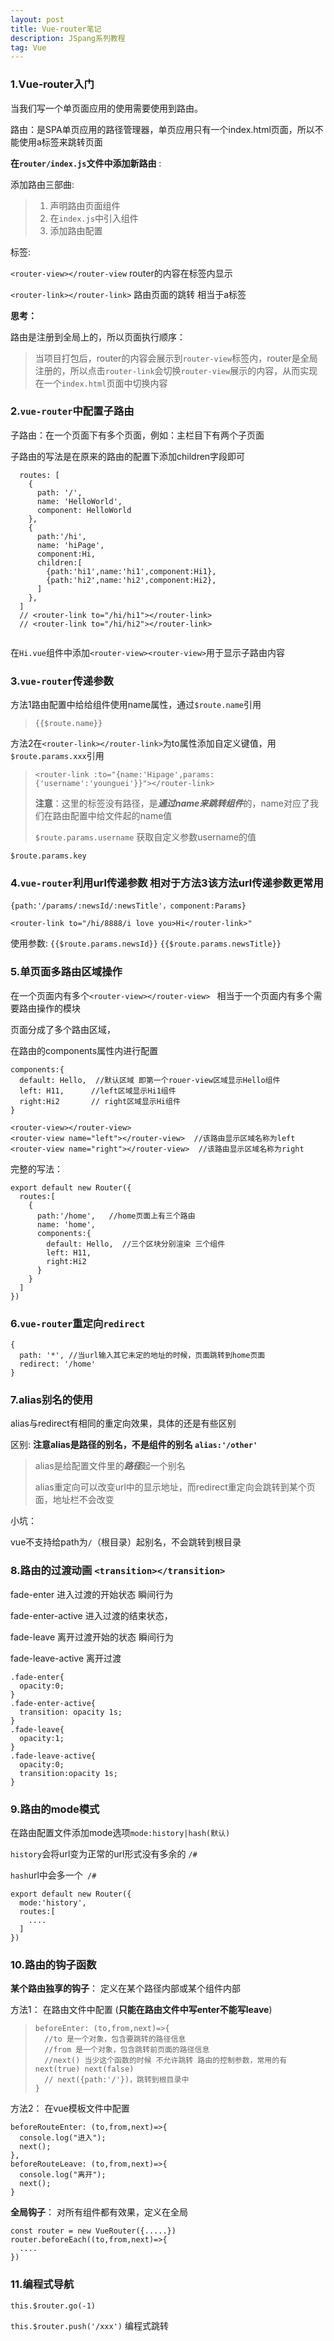 ```yaml
---
layout: post
title: Vue-router笔记
description: JSpang系列教程
tag: Vue
---
```


### 1.Vue-router入门

当我们写一个单页面应用的使用需要使用到路由。

路由：是SPA单页应用的路径管理器，单页应用只有一个index.html页面，所以不能使用a标签来跳转页面

**在`router/index.js`文件中添加新路由** :

添加路由三部曲:

> 1. 声明路由页面组件
> 2. 在`index.js`中引入组件
> 3. 添加路由配置

标签: 

`<router-view></router-view` router的内容在标签内显示

`<router-link></router-link>` 路由页面的跳转 相当于a标签

**思考：**

路由是注册到全局上的，所以页面执行顺序：

> 当项目打包后，router的内容会展示到`router-view`标签内，router是全局注册的，所以点击`router-link`会切换`router-view`展示的内容，从而实现在一个`index.html`页面中切换内容

### 2.`vue-router`中配置子路由

子路由：在一个页面下有多个页面，例如：主栏目下有两个子页面

子路由的写法是在原来的路由的配置下添加children字段即可

```
  routes: [
    {
      path: '/',
      name: 'HelloWorld',
      component: HelloWorld
    },
    {
      path:'/hi',
      name: 'hiPage',
      component:Hi,
      children:[
        {path:'hi1',name:'hi1',component:Hi1},
        {path:'hi2',name:'hi2',component:Hi2},
      ]
    },
  ]
  // <router-link to="/hi/hi1"></router-link>
  // <router-link to="/hi/hi2"></router-link>
  
```

在`Hi.vue`组件中添加`<router-view><router-view>`用于显示子路由内容

### 3.`vue-router`传递参数

方法1路由配置中给给组件使用name属性，通过`$route.name`引用

> `{{$route.name}}`

方法2在`<router-link></router-link>`为to属性添加自定义键值，用`$route.params.xxx`引用

> `<router-link :to="{name:'Hipage',params:{'username':'younguei'}}"></router-link>` 
>
> **注意**：这里的标签没有路径，是***通过name来跳转组件***的，name对应了我们在路由配置中给文件起的name值
>
> `$route.params.username`  获取自定义参数username的值

`$route.params.key`

### 4.`vue-router`利用url传递参数  相对于方法3该方法url传递参数更常用

`{path:'/params/:newsId/:newsTitle'，component:Params}`

`<router-link to="/hi/8888/i love you>Hi</router-link>"`

使用参数: `{{$route.params.newsId}}` `{{$route.params.newsTitle}}`

### 5.单页面多路由区域操作

在一个页面内有多个`<router-view></router-view> `  相当于一个页面内有多个需要路由操作的模块

页面分成了多个路由区域，

在路由的components属性内进行配置

```
components:{
  default: Hello,  //默认区域 即第一个rouer-view区域显示Hello组件
  left: H11,      //left区域显示Hi1组件
  right:Hi2       // right区域显示Hi组件 
}
```

```
<router-view></router-view>
<router-view name="left"></router-view>  //该路由显示区域名称为left
<router-view name="right"></router-view>  //该路由显示区域名称为right
```

完整的写法：

```
export default new Router({
  routes:[
    {
      path:'/home',   //home页面上有三个路由
      name: 'home',
      components:{
        default: Hello,  //三个区块分别渲染 三个组件
        left: H11,     
        right:Hi2 
      }
    }
  ]
})
```

### 6.`vue-router`重定向`redirect`

```
{
  path: '*', //当url输入其它未定的地址的时候，页面跳转到home页面
  redirect: '/home'
}
```

### 7.alias别名的使用 

alias与redirect有相同的重定向效果，具体的还是有些区别

区别: **注意alias是路径的别名，不是组件的别名  `alias:'/other'`**

> alias是给配置文件里的***路径***起一个别名
>
> alias重定向可以改变url中的显示地址，而redirect重定向会跳转到某个页面，地址栏不会改变

小坑：

vue不支持给path为`/`（根目录）起别名，不会跳转到根目录

### 8.路由的过渡动画 `<transition></transition>`

fade-enter 进入过渡的开始状态 瞬间行为

fade-enter-active  进入过渡的结束状态，

fade-leave  离开过渡开始的状态 瞬间行为

fade-leave-active 离开过渡

```
.fade-enter{
  opacity:0;
}
.fade-enter-active{
  transition: opacity 1s;
}
.fade-leave{
  opacity:1;
}
.fade-leave-active{
  opacity:0;
  transition:opacity 1s;
}
```

### 9.路由的mode模式

在路由配置文件添加mode选项`mode:history|hash(默认)`

`history`会将url变为正常的url形式没有多余的 `/#`

`hash`url中会多一个` /#`

```
export default new Router({
  mode:'history',
  routes:[
    ....
  ]
})
```

### 10.路由的钩子函数

**某个路由独享的钩子**： 定义在某个路径内部或某个组件内部

方法1： 在路由文件中配置 (**只能在路由文件中写enter不能写leave**)

> ```
> beforeEnter: (to,from,next)=>{
>   //to 是一个对象，包含要跳转的路径信息
>   //from 是一个对象，包含跳转前页面的路径信息
>   //next() 当少这个函数的时候 不允许跳转 路由的控制参数，常用的有next(true) next(false)
>   // next({path:'/'})，跳转到根目录中
> }
> ```

方法2： 在vue模板文件中配置

```
beforeRouteEnter: (to,from,next)=>{
  console.log("进入");
  next();
},
beforeRouteLeave: (to,from,next)=>{
  console.log("离开");
  next();
}
```

**全局钩子**： 对所有组件都有效果，定义在全局

```
const router = new VueRouter({.....})
router.beforeEach((to,from,next)=>{
  ....
})
```

### 11.编程式导航

`this.$router.go(-1)`

`this.$router.push('/xxx')` 编程式跳转